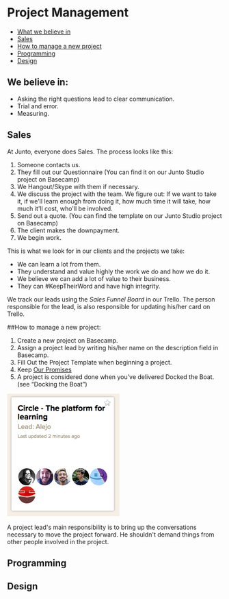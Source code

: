 # Project Management

- [What we believe in](#we-believe-in)
- [Sales](#sales)
- [How to manage a new project](#how-to-manage-a-new-project)
- [Programming](#programming)
- [Design](#design)

## We believe in: 

- Asking the right questions lead to clear communication.
- Trial and error.
- Measuring.

## Sales
At Junto, everyone does Sales. The process looks like this:
1. Someone contacts us.
2. They fill out our Questionnaire (You can find it on our Junto Studio project on Basecamp)
3. We Hangout/Skype with them if necessary.
4. We discuss the project with the team. We figure out: If we want to take it, if we'll learn enough from doing it, how much time it will take, how much it'll cost, who'll be involved.
5. Send out a quote. (You can find the template on our Junto Studio project on Basecamp)
6. The client makes the downpayment.
7. We begin work.

This is what we look for in our clients and the projects we take:
- We can learn a lot from them.
- They understand and value highly the work we do and how we do it.
- We believe we can add a lot of value to their business.
- They can #KeepTheirWord and have high integrity.

We track our leads using the *Sales Funnel Board* in our Trello. The person responsible for the lead, is also responsible for updating his/her card on Trello.

##How to manage a new project:

1. Create a new project on Basecamp.
2. Assign a project lead by writing his/her name on the description field in Basecamp.
3. Fill Out the Project Template when beginning a project.
4. Keep [Our Promises]()
5. A project is considered done when you’ve delivered Docked the Boat. (see “Docking the Boat”)

![project-lead](/images/project-lead.png)

A project lead's main responsibility is to bring up the conversations necessary to move the project forward. He shouldn't demand things from other people involved in the project.

## Programming

## Design


